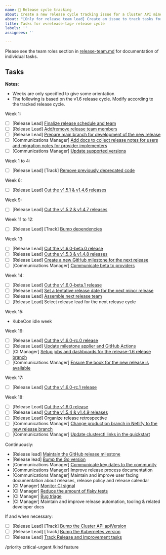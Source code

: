 ```yaml
---
name: 🚋 Release cycle tracking
about: Create a new release cycle tracking issue for a Cluster API minor release
about: "[Only for release team lead] Create an issue to track tasks for a Cluster API minor release."
title: Tasks for v<release-tag> release cycle
labels: ''
assignees: ''

---
```


Please see the team roles section in [release-team.md](https://github.com/kubernetes-sigs/cluster-api/blob/main/docs/release/release-team.md#team-roles) for documentation of individual tasks.  

## Tasks

**Notes**:
* Weeks are only specified to give some orientation.
* The following is based on the v1.6 release cycle. Modify according to the tracked release cycle.

Week 1:
* [ ] [Release Lead] [Finalize release schedule and team](https://github.com/kubernetes-sigs/cluster-api/blob/main/docs/release/role-handbooks/release-lead/README.md#finalize-release-schedule-and-team)
* [ ] [Release Lead] [Add/remove release team members](https://github.com/kubernetes-sigs/cluster-api/blob/main/docs/release/role-handbooks/release-lead/README.md#addremove-release-team-members)
* [ ] [Release Lead] [Prepare main branch for development of the new release](https://github.com/kubernetes-sigs/cluster-api/blob/main/docs/release/role-handbooks/release-lead/README.md#prepare-main-branch-for-development-of-the-new-release)
* [ ] [Communications Manager] [Add docs to collect release notes for users and migration notes for provider implementers](https://github.com/kubernetes-sigs/cluster-api/blob/main/docs/release/role-handbooks/communications/README.md#add-docs-to-collect-release-notes-for-users-and-migration-notes-for-provider-implementers)
* [ ] [Communications Manager] [Update supported versions](https://github.com/kubernetes-sigs/cluster-api/blob/main/docs/release/role-handbooks/communications/README.md#update-supported-versions)

Week 1 to 4:
* [ ] [Release Lead] [Track] [Remove previously deprecated code](https://github.com/kubernetes-sigs/cluster-api/blob/main/docs/release/role-handbooks/release-lead/README.md#track-remove-previously-deprecated-code)

Week 6:
* [ ] [Release Lead] [Cut the v1.5.1 & v1.4.6 releases](https://github.com/kubernetes-sigs/cluster-api/blob/main/docs/release/role-handbooks/release-lead/README.md#repeatedly-cut-a-release)

Week 9:
* [ ] [Release Lead] [Cut the v1.5.2 & v1.4.7 releases](https://github.com/kubernetes-sigs/cluster-api/blob/main/docs/release/role-handbooks/release-lead/README.md#repeatedly-cut-a-release)

Week 11 to 12:
* [ ] [Release Lead] [Track] [Bump dependencies](https://github.com/kubernetes-sigs/cluster-api/blob/main/docs/release/role-handbooks/release-lead/README.md#track-bump-dependencies)

Week 13:
* [ ] [Release Lead] [Cut the v1.6.0-beta.0 release](https://github.com/kubernetes-sigs/cluster-api/blob/main/docs/release/role-handbooks/release-lead/README.md#repeatedly-cut-a-release)
* [ ] [Release Lead] [Cut the v1.5.3 & v1.4.8 releases](https://github.com/kubernetes-sigs/cluster-api/blob/main/docs/release/role-handbooks/release-lead/README.md#repeatedly-cut-a-release)
* [ ] [Release Lead] [Create a new GitHub milestone for the next release](https://github.com/kubernetes-sigs/cluster-api/blob/main/docs/release/role-handbooks/release-lead/README.md#create-a-new-github-milestone-for-the-next-release)
* [ ] [Communications Manager] [Communicate beta to providers](https://github.com/kubernetes-sigs/cluster-api/blob/main/docs/release/role-handbooks/communications/README.md#communicate-beta-to-providers)

Week 14:
* [ ] [Release Lead] [Cut the v1.6.0-beta.1 release](https://github.com/kubernetes-sigs/cluster-api/blob/main/docs/release/role-handbooks/release-lead/README.md#repeatedly-cut-a-release)
* [ ] [Release Lead] [Set a tentative release date for the next minor release](https://github.com/kubernetes-sigs/cluster-api/blob/main/docs/release/role-handbooks/release-lead/README.md#set-a-tentative-release-date-for-the-next-minor-release)
* [ ] [Release Lead] [Assemble next release team](https://github.com/kubernetes-sigs/cluster-api/blob/main/docs/release/role-handbooks/release-lead/README.md#assemble-next-release-team)
* [ ] [Release Lead] Select release lead for the next release cycle

Week 15:

* KubeCon idle week

Week 16:
* [ ] [Release Lead] [Cut the v1.6.0-rc.0 release](https://github.com/kubernetes-sigs/cluster-api/blob/main/docs/release/role-handbooks/release-lead/README.md#repeatedly-cut-a-release)
* [ ] [Release Lead] [Update milestone applier and GitHub Actions](https://github.com/kubernetes-sigs/cluster-api/blob/main/docs/release/role-handbooks/release-lead/README.md#update-milestone-applier-and-github-actions)
* [ ] [CI Manager] [Setup jobs and dashboards for the release-1.6 release branch](https://github.com/kubernetes-sigs/cluster-api/blob/main/docs/release/role-handbooks/ci-signal/README.md#setup-jobs-and-dashboards-for-a-new-release-branch)
* [ ] [Communications Manager] [Ensure the book for the new release is available](https://github.com/kubernetes-sigs/cluster-api/blob/main/docs/release/role-handbooks/communications/README.md#ensure-the-book-for-the-new-release-is-available)

Week 17:
* [ ] [Release Lead] [Cut the v1.6.0-rc.1 release](https://github.com/kubernetes-sigs/cluster-api/blob/main/docs/release/role-handbooks/release-lead/README.md#repeatedly-cut-a-release)

Week 18:
* [ ] [Release Lead] [Cut the v1.6.0 release](https://github.com/kubernetes-sigs/cluster-api/blob/main/docs/release/role-handbooks/release-lead/README.md#repeatedly-cut-a-release)
* [ ] [Release Lead] [Cut the v1.5.4 & v1.4.9 releases](https://github.com/kubernetes-sigs/cluster-api/blob/main/docs/release/role-handbooks/release-lead/README.md#repeatedly-cut-a-release)
* [ ] [Release Lead] Organize release retrospective
* [ ] [Communications Manager] [Change production branch in Netlify to the new release branch](https://github.com/kubernetes-sigs/cluster-api/blob/main/docs/release/role-handbooks/communications/README.md#change-production-branch-in-netlify-to-the-new-release-branch)
* [ ] [Communications Manager] [Update clusterctl links in the quickstart](https://github.com/kubernetes-sigs/cluster-api/blob/main/docs/release/role-handbooks/communications/README.md#update-clusterctl-links-in-the-quickstart)

Continuously:
* [Release lead] [Maintain the GitHub release milestone](https://github.com/kubernetes-sigs/cluster-api/blob/main/docs/release/role-handbooks/release-lead/README.md#continuously-maintain-the-github-release-milestone)
* [Release lead] [Bump the Go version](https://github.com/kubernetes-sigs/cluster-api/blob/main/docs/release/role-handbooks/release-lead/README.md#continuously-bump-the-go-version)
* [Communications Manager] [Communicate key dates to the community](https://github.com/kubernetes-sigs/cluster-api/blob/main/docs/release/role-handbooks/communications/README.md#continuously-communicate-key-dates-to-the-community)
* [Communications Manager] Improve release process documentation
* [Communications Manager] Maintain and improve user facing documentation about releases, release policy and release calendar
* [CI Manager] [Monitor CI signal](https://github.com/kubernetes-sigs/cluster-api/blob/main/docs/release/role-handbooks/ci-signal/README.md#continuously-monitor-ci-signal)
* [CI Manager] [Reduce the amount of flaky tests](https://github.com/kubernetes-sigs/cluster-api/blob/main/docs/release/role-handbooks/ci-signal/README.md#continuously-reduce-the-amount-of-flaky-tests)
* [CI Manager] [Bug triage](https://github.com/kubernetes-sigs/cluster-api/blob/main/docs/release/role-handbooks/ci-signal/README.md#continuously-bug-triage)
* [CI Manager] Maintain and improve release automation, tooling & related developer docs

If and when necessary:
* [ ] [Release Lead] [Track] [Bump the Cluster API apiVersion](https://github.com/kubernetes-sigs/cluster-api/blob/main/docs/release/role-handbooks/release-lead/README.md#optional-track-bump-the-cluster-api-apiversion)
* [ ] [Release Lead] [Track] [Bump the Kubernetes version](https://github.com/kubernetes-sigs/cluster-api/blob/main/docs/release/role-handbooks/release-lead/README.md#optional-track-bump-the-kubernetes-version)
* [ ] [Release Lead] [Track Release and Improvement tasks](https://github.com/kubernetes-sigs/cluster-api/blob/main/docs/release/role-handbooks/release-lead/README.md#optional-track-release-and-improvement-tasks)

/priority critical-urgent
/kind feature
